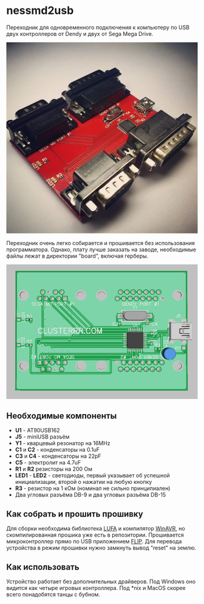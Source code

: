 # nessmd2usb
Переходник для одновременного подключения к компьютеру по USB двух контроллеров от Dendy и двух от Sega Mega Drive.

![Фото](images/photo.jpg)

Переходник очень легко собирается и прошивается без использования программатора. Однако, плату лучше заказать на заводе, необходимые файлы лежат в директории "board", включая герберы.

![Плата](images/board_3d.png)


## Необходимые компоненты

- **U1** - AT90USB162
- **J5** - miniUSB разъём
- **Y1** - кварцевый резонатор на 16MHz
- **C1** и **C2** - конденсаторы на 0.1uF
- **C3** и **C4** - конденсаторы на 22pF
- **C5** - электролит на 4.7uF
- **R1** и **R2** резисторы на 200 Ом
- **LED1** - **LED2** - светодиоды, первый указывает об успешной инициализации, второй о нажатии на любую кнопку
- **R3** - резистор на 1 кОм (номинал не сильно принципиален)
- Два угловых разъёма DB-9 и два угловых разъёма DB-15


## Как собрать и прошить прошивку

Для сборки необходима библиотека [LUFA](http://www.fourwalledcubicle.com/LUFA.php) и компилятор [WinAVR](http://winavr.sourceforge.net/), но скомпилированная прошика уже есть в репозитории.
Прошивается микроконтроллер прямо по USB приложением [FLIP](http://www.atmel.com/tools/FLIP.aspx). Для перевода устройства в режим прошивки нужно замкнуть вывод "reset" на землю.


## Как использовать

Устройство работает без дополнительных драйверов. Под Windows оно видится как четыре игровых контроллера. Под *nix и MacOS скорее всего понадобятся танцы с бубном.
